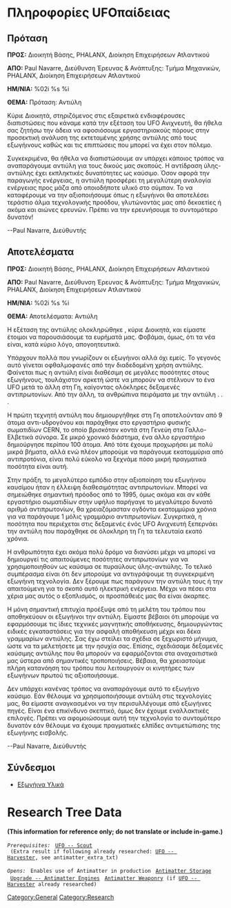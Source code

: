# Πληροφορίες UFOπαίδειας

## Πρόταση

**ΠΡΟΣ:** Διοικητή Βάσης, PHALANX, Διοίκηση Επιχειρήσεων Ατλαντικού

**ΑΠΟ:** Paul Navarre, Διεύθυνση Έρευνας & Ανάπτυξης: Τμήμα Μηχανικών,
PHALANX, Διοίκηση Επιχειρήσεων Ατλαντικού

**ΗΜ/ΝΙΑ:** %02i %s %i

**ΘΕΜΑ:** Πρόταση: Αντιύλη

Κύριε Διοικητά, στηριζόμενος στις εξαιρετικά ενδιαφέρουσες διαπιστώσεις
που κάναμε κατά την εξέταση του UFO Ανιχνευτή, θα ήθελα σας ζητήσω την
άδεια να αφοσιόσουμε εργαστηριακούς πόρους στην προσεκτική ανάλυση της
εκτεταμένης χρήσης αντιύλης από τους εξωγήινους καθώς και τις επιπτώσεις
που μπορεί να έχει στον πόλεμο.

Συγκεκριμένα, θα ήθελα να διαπιστώσουμε αν υπάρχει κάποιος τρόπος να
αναπαράγουμε αντιύλη για τους δικούς μας σκοπούς. Η αντίδραση
ύλης-αντιύλης έχει εκπληκτικές δυνατότητες ως καύσιμο. Όσον αφορά την
παραγωγής ενέργειας, η αντιύλη προσφέρει τη μεγαλύτερη αναλογία
ενέργειας προς μάζα από οποιοδήποτε υλικό στο σύμπαν. Το να καταφέρουμε
να την αξιοποιήσουμε όπως η εξωγήινοι θα αποτελέσει τεράστιο άλμα
τεχνολογικής προόδου, γλυτώνοντάς μας από δεκαετίες ή ακόμα και αιώνες
ερευνών. Πρέπει να την ερευνήσουμε το συντομότερο δυνατόν!

--Paul Navarre, Διεύθυντής

## Αποτελέσματα

**ΠΡΟΣ:** Διοικητή Βάσης, PHALANX, Διοίκηση Επιχειρήσεων Ατλαντικού

**ΑΠΟ:** Paul Navarre, Διεύθυνση Έρευνας & Ανάπτυξης: Τμήμα Μηχανικών,
PHALANX, Διοίκηση Επιχειρήσεων Aτλαντικού

**ΗΜ/ΝΙΑ:** %02i %s %i

**ΘΕΜΑ:** Αποτελέσματα: Αντιύλη

Η εξέταση της αντιύλης ολοκληρώθηκε , κύριε Διοικητά, και είμαστε
έτοιμοι να παρουσιάσουμε τα ευρήματά μας. Φοβάμαι, όμως, ότι τα νέα
είναι, κατά κύριο λόγο, απογοητευτικά.

Υπάρχουν πολλά που γνωρίζουν οι εξωγήινοι αλλά όχι εμείς. Το γεγονός
αυτό γίνεται οφθαλμοφανές από την διαδεδομένη χρήση αντιύλης. Φαίνεται
πως η αντιύλη είναι διαθέσιμη σε μεγάλες ποσότητες στους εξωγήινους,
τουλάχιστον αρκετή ώστε να μπορούν να στέλνουν το ένα UFO μετά το άλλη
στη Γη, καίγοντας ολόκληρες δεξαμενές αντιπρωτονίων. Από την άλλη, τα
ανθρώπινα πειράματα με την αντιύλη . . .

Η πρώτη τεχνητή αντιύλη που δημιουργήθηκε στη Γη αποτελούνταν από 9
άτομα αντι-υδρογόνου και παράχθηκε στο εργαστήριο φυσικής σωματιδίων
CERN, το οποίο βρισκόταν κοντά στη Γενεύη στα Γαλλο-Ελβετικά σύνορα. Σε
μικρό χρονικό διάστημα, ένα άλλο εργαστήριο δημιούργησε περίπου 100
άτομα. Από τότε έχουμε προχωρήσει με πολύ μικρά βήματα, αλλά ενώ πλέον
μπορούμε να παράγουμε εκατομμύρια από αντιπροτόνια, είναι πολύ εύκολο να
ξεχνάμε πόσο μικρή πραγματικά ποσότητα είναι αυτή.

Στην πράξη, το μεγαλύτερο εμπόδιο στην αξιοποίηση του εξωγήινου καυσίμου
ήταν η έλλειψη διαθεσιμότητας αντιπρωτονίων. Μπορεί να σημειώθηκε
σημαντική πρόοδος από το 1995, όμως ακόμα και αν κάθε εργαστήριο
σωματιδίων στην υφήλιο παρήγαγε το μεγαλύτερο δυνατό αριθμό
αντιπρωτονίων, θα χρειαζόμασταν ογδόντα εκατομμύρια χρόνια για να
παράγουμε 1 μόλις γραμμάριο αντιπρωτονίων. Συγκριτικά, η ποσότητα που
περιέχεται στις δεξαμενές ένός UFO Ανιχνευτή ξεπερνάει την αντιύλη που
παράχθηκε σε όλοκληρη τη Γη τα τελευταία εκατό χρόνια.

Η ανθρωπότητα έχει ακόμα πολύ δρόμο να διανύσει μέχρι να μπορεί να
δημιουργεί τις απαιτούμενες ποσότητες αντιπρωτονίων για να
χρησιμοποιηθούν ως καύσιμα σε πυραύλους ύλης-αντιύλης. Το τελικό
συμπέρασμα είναι ότι δεν μπορούμε να αντιγράψουμε τη συγκεκριμένη
εξωγήινη τεχνολογία. Δεν ξέρουμε πως παράγουν την αντιύλη τους ή την
απαιτούμενη για το σκοπό αυτό ηλεκτρική ενέργεια. Μέχρι να πέσει στα
χέρια μας αυτός ο εξοπλισμός, οι προσπάθειές μας θα είναι άκαρπες.

Η μόνη σημαντική επιτυχία προέξυψε από τη μελέτη του τρόπου που
αποθηκεύουν οι εξωγήινοι την αντιύλη. Είμαστε βέβαιοι ότι μπορούμε να
εφαρμόσουμε τις ίδιες τεχνικές μαγνητικής αποθήκευσης, δημιουργώντας
ειδικές εγκαταστάσεις για την ασφαλή αποθήκευση μέχρι και δέκα
γραμμαρίων αντιύλης. Σας έχω στείλει τα σχέδια σε ξεχωριστό μήνυμα, ώστε
να τα μελετήσετε με την ησυχία σας. Επίσης, σχεδιάσαμε δεξαμενές
καύσιμης αντιύλης που θα μπορούν να εφαρμόζονται στα αναχαιτιστικά μας
ύστερα από σημαντικές τροποποιήσεις. Βέβαια, θα χρειαστούμε πλήρη
κατανόηση του τρόπου που λειτουργούν οι κινητήρες των εξωγήινων πρωτού
τις αξιοποιήσουμε.

Δεν υπάρχει κανένας τρόπος να αναπαράγουμε αυτό το εξωγήινο καύσιμο. Εάν
θέλουμε να χρησιμοποιήσουμε αντιύλη στις τεχνολογίες μας, θα είμαστε
αναγκασμένοι να την περισυλλέγουμε από εξωγήινες πηγές. Είναι ένα
επικίνδυνο σκεπτικό, όμως δεν έχουμε εναλλακτικές επιλογές. Πρέπει να
αφομοιώσουμε αυτή την τεχνολογία το συντομότερο δυνατόν εάν θέλουμε να
έχουμε πραγματικές ελπίδες αντιμετώπισης της εξωγήινης εισβολής.

--Paul Navarre, Διεύθυντής

## Σύνδεσμοι

- [Εξωγήινα Υλικά](Έρευνα/Εξωγήινα_Υλικά "wikilink")

# Research Tree Data

**(This information for reference only; do not translate or include
in-game.)**

*`Prerequisites:`*
` `[`UFO -- Scout`](UFO/Scout "wikilink")
` (Extra result if following already researched: `[`UFO -- Harvester`](UFO/Harvester "wikilink")`, see antimatter_extra_txt)`

*`Opens:`*
` Enables use of Antimatter in production`
` `[`Antimatter Storage`](Base_Facilities/Antimatter_Storage "wikilink")
` `[`Upgrade -- Antimatter Engines`](Aircraft_Equipment/Upgrades/Antimatter_Engines "wikilink")
` `[`Antimatter Weaponry`](Research/Antimatter_Weaponry "wikilink")` (if `[`UFO -- Harvester`](UFO/Harvester "wikilink")` already researched)`

[Category:General](Category:General "wikilink")
[Category:Research](Category:Research "wikilink")